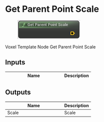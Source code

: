 # Get Parent Point Scale

<div align="left" data-full-width="false">

<figure><img src="get_parent_point_scale.png" alt=""><figcaption></figcaption></figure>

</div>

Voxel Template Node Get Parent Point Scale

## Inputs

<table>
<thead><tr><th width="170">Name</th><th>Description</th></tr></thead>
<tbody>
</tbody>
</table>

## Outputs

<table>
<thead><tr><th width="170">Name</th><th>Description</th></tr></thead>
<tbody>
<tr><td>Scale</td><td>Scale</td></tr>
</tbody>
</table>